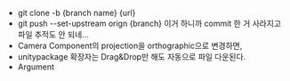 - git clone -b {branch name} {url}
- git push --set-upstream orign {branch}
	이거 하니까 commit 한 거 사라지고 파일 추적도 안 되네...
- Camera Component의 projection을 orthographic으로 변경하면,
- unitypackage 확장자는 Drag&Drop만 해도 자동으로 파일 다운된다.
- Argument 